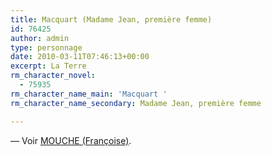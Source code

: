 ```yaml
---
title: Macquart (Madame Jean, première femme)
id: 76425
author: admin
type: personnage
date: 2010-03-11T07:46:13+00:00
excerpt: La Terre
rm_character_novel:
  - 75935
rm_character_name_main: 'Macquart '
rm_character_name_secondary: Madame Jean, première femme

---
```

— Voir <a href="#/personnage/mouche-francoise/" target="_self">MOUCHE (Françoise)</a>.